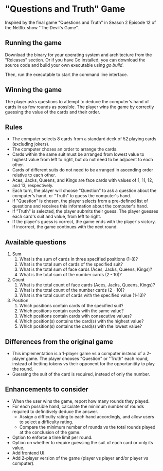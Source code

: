 # "Questions and Truth" Game
Inspired by the final game "Questions and Truth" in Season 2 Episode 12 of the Netflix show "The Devil's Game".

## Running the game
Download the binary for your operating system and architecture from the "Releases" section. Or if you have Go installed, you can download the source code and build your own executable using *go build*.

Then, run the executable to start the command line interface.

## Winning the game
The player asks questions to attempt to deduce the computer's hand of cards in as few rounds as possible. The player wins the game by correctly guessing the value of the cards and their order. 

## Rules
* The computer selects 8 cards from a standard deck of 52 playing cards (excluding jokers).
* The computer choses an order to arrange the cards.
* Cards within the same suit must be arranged from lowest value to highest value from left to right, but do not need to be adjacent to each other.
* Cards of different suits do not need to be arranged in ascending order relative to each other.
* Aces, Jacks, Queens, and Kings are face cards with values of 1, 11, 12, and 13, respectively.
* Each turn, the player will choose "Question" to ask a question about the computer's hand, or "Truth" to guess the computer's hand.
* If "Question" is chosen, the player selects from a pre-defined list of questions and receives this information about the computer's hand.
* If "Truth" is selected, the player submits their guess. The player guesses each card's suit and value, from left to right.
* If the player's guess is correct, the game ends with the player's victory. If incorrect, the game continues with the next round.

## Available questions
1. Sum
    1. What is the sum of cards in three specified positions (1-8)?
    2. What is the total sum of cards of the specified suit?
    3. What is the total sum of face cards (Aces, Jacks, Queens, Kings)?
    4. What is the total sum of the number cards (2 - 10)?
2. Count
    1. What is the total count of face cards (Aces, Jacks, Queens, Kings)?
    2. What is the total count of the number cards (2 - 10)?
    3. What is the total count of cards with the specified value (1-13)?
3. Position
    1. Which positions contain cards of the specified suit?
    2. Which positions contain cards with the same value?
    3. Which positions contain cards with consecutive values?
    4. Which position(s) contains the card(s) with the highest value?
    5. Which position(s) contains the card(s) with the lowest value?

## Differences from the original game
* This implementation is a 1-player game vs a computer instead of a 2-player game. The player chooses "Question" or "Truth" each round, instead of betting tokens vs their opponent for the opportunitity to play the round.
* Guessing the suit of the card is required, instead of only the number.

## Enhancements to consider
* When the user wins the game, report how many rounds they played.
* For each possible hand, calculate the minimum number of rounds required to definitively deduce the answer.
    * Assign a difficulty rating to each hand accordingly, and allow users to select a difficulty rating.
    * Compare the minimum number of rounds vs the total rounds played at the conclusion of the game.
* Option to enforce a time limit per round.
* Option on whether to require guessing the suit of each card or only its value.
* Add frontend UI.
* Add 2-player version of the game (player vs player and/or player vs computer).